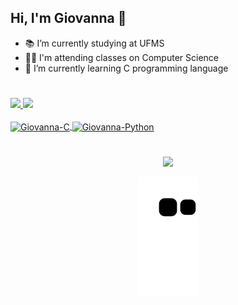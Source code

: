 ## Hi, I'm Giovanna 🥰

- 📚 I’m currently studying at UFMS
- 👩‍💻 I'm attending classes on Computer Science
- 🌱 I’m currently learning C programming language

#  

<div>
  <a href="https://github.com/GiovannaRMendes">
  <img height="130em" src="https://github-readme-stats.vercel.app/api?username=GiovannaRMendes&show_icons=true&theme=dracula&include_all_commits=true&count_private=true"/>
  <img height="130em" src="https://github-readme-stats.vercel.app/api/top-langs/?username=GiovannaRMendes&layout=compact&langs_count=7&theme=dracula"/>
</div>
 
  
<div style="display: inline_block"><br>
  <img align="center" alt="Giovanna-C" height="35" width="45" src="https://cdn.jsdelivr.net/gh/devicons/devicon/icons/c/c-original.svg">
  <img align="center" alt="Giovanna-Python" height="35" width="45" src="https://cdn.jsdelivr.net/gh/devicons/devicon/icons/python/python-original.svg">
</div>
  
# 
 <div align="center"> 
   <a href="https://instagram.com/mendes_gigih" target="_blank"><img src="https://img.shields.io/badge/-Instagram-%23E4405F?style=for-the-badge&logo=instagram&logoColor=white" target="_blank"></a>
   
   ![Snake animation](https://github.com/GiovannaRMendes/GiovannaRMendes/blob/output/github-contribution-grid-snake.svg)
    
</div>
